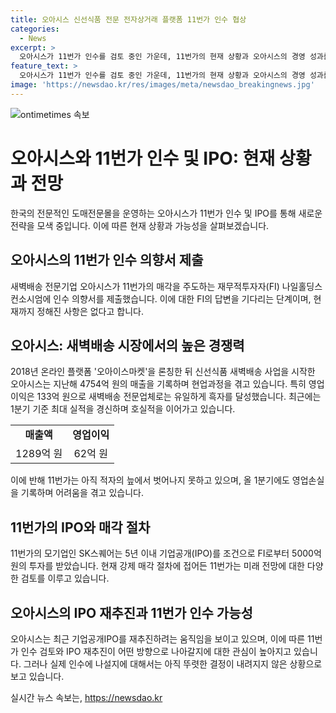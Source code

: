 ```yaml
---
title: 오아시스 신선식품 전문 전자상거래 플랫폼 11번가 인수 협상
categories:
  - News
excerpt: >
  오아시스가 11번가 인수를 검토 중인 가운데, 11번가의 현재 상황과 오아시스의 경영 성과를 비교해 소개했다. 오아시스가 빠른 성장과 흑자를 기록하며 몸값을 올리기 위해 IPO를 재추진하는 움직임을 보이고 있는데, 이에 대한 관측도 나왔다. 현재는 11번가의 매각이 불확실한 상황이며, 관련 업계 관계자들은 이번 인수의 가능성과 관련된 추측을 전제로 하고 있는 것으로 밝혔다.
feature_text: >
  오아시스가 11번가 인수를 검토 중인 가운데, 11번가의 현재 상황과 오아시스의 경영 성과를 비교해 소개했다. 오아시스가 빠른 성장과 흑자를 기록하며 몸값을 올리기 위해 IPO를 재추진하는 움직임을 보이고 있는데, 이에 대한 관측도 나왔다. 현재는 11번가의 매각이 불확실한 상황이며, 관련 업계 관계자들은 이번 인수의 가능성과 관련된 추측을 전제로 하고 있는 것으로 밝혔다.
image: 'https://newsdao.kr/res/images/meta/newsdao_breakingnews.jpg'
---
```


<p><img src="https://newsdao.kr/res/images/meta/newsdao_breakingnews.jpg" alt="ontimetimes 속보" /></p>

<h1>오아시스와 11번가 인수 및 IPO: 현재 상황과 전망</h1>

<p data-ke-size="size16">한국의 전문적인 도매전문몰을 운영하는 오아시스가 11번가 인수 및 IPO를 통해 새로운 전략을 모색 중입니다. 이에 따른 현재 상황과 가능성을 살펴보겠습니다.</p>

<h2 data-ke-size="size26">오아시스의 11번가 인수 의향서 제출</h2>

<p data-ke-size="size16">새벽배송 전문기업 오아시스가 11번가의 매각을 주도하는 재무적투자자(FI) 나일홀딩스컨소시엄에 인수 의향서를 제출했습니다. 이에 대한 FI의 답변을 기다리는 단계이며, 현재까지 정해진 사항은 없다고 합니다.</p>

<h2 data-ke-size="size26">오아시스: 새벽배송 시장에서의 높은 경쟁력</h2>

<p data-ke-size="size16">2018년 온라인 플랫폼 '오아이스마켓'을 론칭한 뒤 신선식품 새벽배송 사업을 시작한 오아시스는 지난해 4754억 원의 매출을 기록하며 현업과정을 겪고 있습니다. 특히 영업이익은 133억 원으로 새벽배송 전문업체로는 유일하게 흑자를 달성했습니다. 최근에는 1분기 기준 최대 실적을 경신하며 호실적을 이어가고 있습니다.</p>

<table>
    <tr>
        <td style="text-align: center; height: 17px;"><b>매출액</b></td>
        <td style="text-align: center; height: 17px;"><b>영업이익</b></td>
    </tr>
    <tr>
        <td style="text-align: center; height: 17px;">1289억 원</td>
        <td style="text-align: center; height: 17px;">62억 원</td>
    </tr>
</table>

<p data-ke-size="size16">이에 반해 11번가는 아직 적자의 늪에서 벗어나지 못하고 있으며, 올 1분기에도 영업손실을 기록하며 어려움을 겪고 있습니다.</p>

<h2 data-ke-size="size26">11번가의 IPO와 매각 절차</h2>

<p data-ke-size="size16">11번가의 모기업인 SK스퀘어는 5년 이내 기업공개(IPO)를 조건으로 FI로부터 5000억 원의 투자를 받았습니다. 현재 강제 매각 절차에 접어든 11번가는 미래 전망에 대한 다양한 검토를 이루고 있습니다.</p>

<h2 data-ke-size="size26">오아시스의 IPO 재추진과 11번가 인수 가능성</h2>

<p data-ke-size="size16">오아시스는 최근 기업공개IPO를 재추진하려는 움직임을 보이고 있으며, 이에 따른 11번가 인수 검토와 IPO 재추진이 어떤 방향으로 나아갈지에 대한 관심이 높아지고 있습니다. 그러나 실제 인수에 나설지에 대해서는 아직 뚜렷한 결정이 내려지지 않은 상황으로 보고 있습니다.</p>
실시간 뉴스 속보는, <a href="https://newsdao.kr" rel="dofollow">https://newsdao.kr</a>


